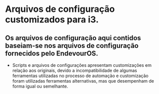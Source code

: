 # Arquivos de configuração customizados para i3.

## Os arquivos de configuração aqui contidos baseiam-se nos arquivos de configuração fornecidos pelo EndevourOS.

- Scripts e arquivos de configurações apresentam customizações em relação aos originais, devido a incompatibilidade de algumas ferramentas utilizadas no processo de automação e customização foram utilizadas ferramentas alternativas, mas que desempenham de forma igual ou semelhante.

